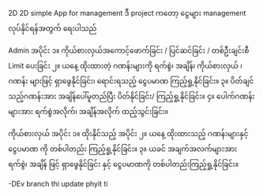 2D
2D simple App for management ဒီ project ကတော့ ငွေများ management လုပ်နိုင်ရန်အတွက် ရေးပါသည်

Admin အပိုင်း
၁။ ကိုယ်စားလှယ်အကောင့်ဖောက်ခြင်း / ပြင်ဆင်ခြင်း / တစ်ဦးချင်းစီ Limit ပေးခြင်း ၂။ ယနေ့ ထိုးထားတဲ့ ဂဏန်းများကို ရက်စွဲ၊ အချိန်၊ ကိုယ်စားလှယ် ၊ ဂဏန်း များဖြင့် ရှာဖွေနိုင်ခြင်း၊ ရောင်းရသည့် ငွေပမာဏ ကြည့်ရှု့နိုင်ခြင်း။ ၃။ ပိတ်ချင်သည့်ဂဏန်းအား အချိန်ပေါ်မူတည်ပြီး ပိတ်နိုင်ခြင်း/ ကြည့်ရှု့နိုင်ခြင်း။ ၄။ ပေါက်ဂဏန်းများအား ရက်စွဲအလိုက်၊ အချိန်အလိုက် ထည့်သွင်းခြင်း။

ကိုယ်စားလှယ် အပိုင်း
၁။ ထိုးနိုင်သည့် အပိုင်း ၂။ ယနေ့ ထိုးထားသည့် ဂဏန်းများနှင့် ငွေပမာဏ ကို တစ်ပါတည်း ကြည့်ရှု့နိုင်ခြင်း။ ၃။ ယခင် အချက်အလက်များအား ရက်စွဲ၊ အချိန် ဖြင့် ရှာဖွေနိုင်ခြင်း နှင့် ငွေပမာဏကို တစ်ပါတည်းကြည့်ရှု့နိုင်ခြင်း။





-DEv branch thi update phyit ti